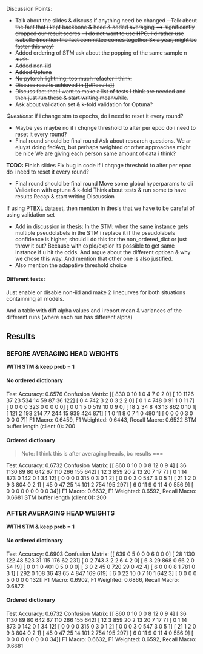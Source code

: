 Discussion Points:
- Talk about the slides & discuss if anything need be changed
~~- Talk about the fact that i kept backbone & head & added averaging ==> significantly dropped our result scores~~
~~- I do not want to use HPC, I'd rather use Isabelle (mention the fact committee comes together 3x a year, might be faster this way)~~
- ~~Added ordering of STM ask about the popping of the same sample n such.~~
- ~~Added non-iid~~
- ~~Added Optuna~~
- ~~No pytorch lightning, too much refactor I think.~~
- ~~Discuss results achieved in [[#Results]]~~
- ~~Discuss fact that I want to make a list of tests I think are needed and then just run these & start writing meanwhile.~~
- Ask about validation set & k-fold validation for Optuna?

*Questions:*
if i change stm to epochs, do i need to reset it every round?
- Maybe yes maybe no
if i chqnge threshold to alter per epoc do i need to reset it every round?
- Final round should be final round
Ask about research questions.
We ar ejuyst doing fedAvg, but perhaps weighted or other approaches might be nice
We are giving each person same amount of data i think? 


**TODO:**
Finish slides
Fix bug in code
if i chqnge threshold to alter per epoc do i need to reset it every round?
- Final round should be final round
Move some global hyperparams to cli
Validation with optuna & k-fold
Think about tests & run some to have results 
Recap & start writing
Discussion

If using PTBXL dataset, then mention in thesis that we have to be careful of using validation set
- Add in discussion in thesis: In the STM: when the same instance gets multiple pseudolabels in the STM i replace it if the pseudolabels confidence is higher, should i do this for the non_ordered_dict or just throw it out? Because with explo/explor its possible to get same instance if u hit the odds. And argue about the different optiosn & why we chose this way. And mention that other one is also justified.
- Also mention the adapative threshold choice

#### Different tests:
Just enable or disable non-iid and make 2 linecurves for both situations containning all models.

And a table with diff alpha values and i report mean & variances of the different runs (where each run has different alpha)
## Results
### BEFORE AVERAGING HEAD WEIGHTS
**WITH STM & keep prob = 1**
#### No ordered dictionary
Test Accuracy: 0.6576
Confusion Matrix:
[[ 830    0   10    1    0    4    7    0    2    0]
 [  10 1126   37   23  534   14   59   87   36  122]
 [   0    4  742    3    2    0    3    2    2    0]
 [   0    1    4  748    0   91    1    0   11    7]
 [   0    0    0    0  323    0    0    0    0    0]
 [   0    0    1    5    0  519   10    0    9    0]
 [  18    2   34    8   43   13  862    0   10    1]
 [ 121    2  193  214   77  244   15  939  424  871]
 [   1    0   11    8    0    7    1    0  480    1]
 [   0    0    0    0    3    0    0    0    0    7]]
F1 Macro: 0.6459, F1 Weighted: 0.6443, Recall Macro: 0.6522
STM buffer length (client 0): 200

#### Ordered dictionary
> Note: I think this is after averaging heads, bc results === 

Test Accuracy: 0.6732
Confusion Matrix:
[[ 860    0   10    0    0    8   12    0    9    4]
 [  36 1130   89   80  642   67  110  266  155  642]
 [  12    3  859   20    2   13   20    7   17    7]
 [   0    1   14  873    0  142    0    1   34   12]
 [   0    0    0    0  315    0    3    0    1    2]
 [   0    0    0    3    0  547    3    0    5    1]
 [  21    1    2    0    9    3  804    0    2    1]
 [  45    0   47   25   14  101    2  754  195  297]
 [   6    0   11    9    0   11    4    0  556    9]
 [   0    0    0    0    0    0    0    0    0   34]]
F1 Macro: 0.6632, F1 Weighted: 0.6592, Recall Macro: 0.6681
STM buffer length (client 0): 200

### AFTER AVERAGING HEAD WEIGHTS
**WITH STM & keep prob = 1**

#### No ordered dictionary

Test Accuracy: 0.6903
Confusion Matrix:
[[ 639    0    5    0    0    0    6    0    0    0]
 [  28 1130  122   48  523   31  115  176   62  231]
 [   0    2  743    3    2    2    6    4    2    0]
 [   6    3   29  868    0   66    2    0   54   19]
 [   0    0    1    0  401    0    5    0    0    0]
 [   3    0    2   45    0  720   29    0   42    4]
 [   6    0    0    0    8    1  781    0    3    1]
 [ 292    0  108   36   43   65    4  847  169  619]
 [   6    0   22   10    0    7   10    1  642    3]
 [   0    0    0    0    5    0    0    0    0  132]]
F1 Macro: 0.6902, F1 Weighted: 0.6866, Recall Macro: 0.6872
#### Ordered dictionary
Test Accuracy: 0.6732
Confusion Matrix:
[[ 860    0   10    0    0    8   12    0    9    4]
 [  36 1130   89   80  642   67  110  266  155  642]
 [  12    3  859   20    2   13   20    7   17    7]
 [   0    1   14  873    0  142    0    1   34   12]
 [   0    0    0    0  315    0    3    0    1    2]
 [   0    0    0    3    0  547    3    0    5    1]
 [  21    1    2    0    9    3  804    0    2    1]
 [  45    0   47   25   14  101    2  754  195  297]
 [   6    0   11    9    0   11    4    0  556    9]
 [   0    0    0    0    0    0    0    0    0   34]]
F1 Macro: 0.6632, F1 Weighted: 0.6592, Recall Macro: 0.6681